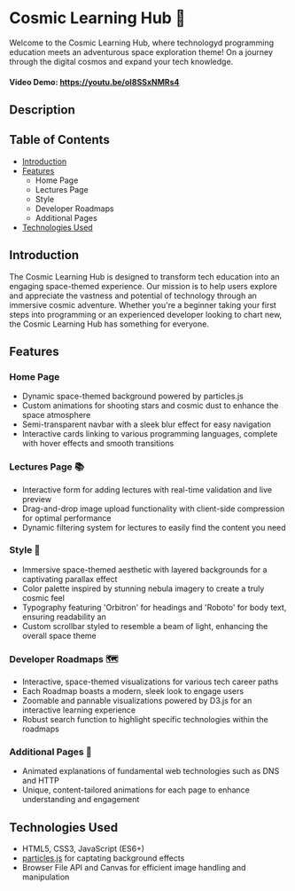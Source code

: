 # Cosmic Learning Hub 🌌

Welcome to the Cosmic Learning Hub, where technologyd programming education meets an adventurous space exploration theme! On a journey through the digital cosmos and expand your tech knowledge.

#### Video Demo:  <https://youtu.be/oI8SSxNMRs4>
## Description
## Table of Contents
- [Introduction](#introduction)
- [Features](#features)
  - Home Page
  - Lectures Page
  - Style
  - Developer Roadmaps
  - Additional Pages
- [Technologies Used](#technologies-used)

## Introduction

The Cosmic Learning Hub is designed to transform tech education into an engaging space-themed experience. Our mission is to help users explore and appreciate the vastness and potential of technology through an immersive cosmic adventure. Whether you're a beginner taking your first steps into programming or an experienced developer looking to chart new, the Cosmic Learning Hub has something for everyone.

## Features

### Home Page 
- Dynamic space-themed background powered by particles.js
- Custom animations for shooting stars and cosmic dust to enhance the space atmosphere
- Semi-transparent navbar with a sleek blur effect for easy navigation
- Interactive cards linking to various programming languages, complete with hover effects and smooth transitions

### Lectures Page 📚
- Interactive form for adding lectures with real-time validation and live preview
- Drag-and-drop image upload functionality with client-side compression for optimal performance
- Dynamic filtering system for lectures to easily find the content you need

### Style 🎨
- Immersive space-themed aesthetic with layered backgrounds for a captivating parallax effect
- Color palette inspired by stunning nebula imagery to create a truly cosmic feel
- Typography featuring 'Orbitron' for headings and 'Roboto' for body text, ensuring readability an
- Custom scrollbar styled to resemble a beam of light, enhancing the overall space theme

### Developer Roadmaps 🗺️
- Interactive, space-themed visualizations for various tech career paths
- Each Roadmap boasts a modern, sleek look to engage users
- Zoomable and pannable visualizations powered by D3.js for an interactive learning experience
- Robust search function to highlight specific technologies within the roadmaps

### Additional Pages 🌠
- Animated explanations of fundamental web technologies such as DNS and HTTP
- Unique, content-tailored animations for each page to enhance understanding and engagement

## Technologies Used

- HTML5, CSS3, JavaScript (ES6+)
- [particles.js](https://vincentgarreau.com/particles.js/) for captating background effects
- Browser File API and Canvas for efficient image handling and manipulation
